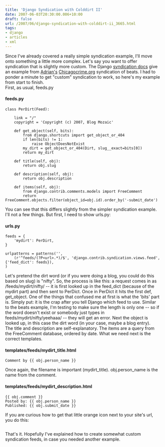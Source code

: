```yaml
---
title: 'Django Syndication with Colddirt II'
date: 2007-06-03T20:30:00.006+10:00
draft: false
url: /2007/06/django-syndication-with-colddirt-ii_3665.html
tags: 
- django
- articles
- xml
---
```


Since I've already covered a really simple syndication example, I'll move onto something a little more complex. Let's say you want to offer syndication that is slightly more custom. The Django [syndication docs](http://www.djangoproject.com/documentation/syndication_feeds/) give an example from [Adrian's](http://www.holovaty.com/) [Chicagocrime.org](http://www.chicagocrime.org/) syndication of beats. I had to ponder a minute to get "custom" syndication to work, so here's my example from start to finish.  
First, as usual, feeds.py  

#### feeds.py

  
```
class PerDirt(Feed):

    link = "/"
    copyright = 'Copyright (c) 2007, Blog Mozaic'
    
    def get_object(self, bits):
        from django.shortcuts import get_object_or_404
        if len(bits) != 1:
            raise ObjectDoesNotExist
        my_dirt = get_object_or_404(Dirt, slug__exact=bits[0])
        return my_dirt

    def title(self, obj):
        return obj.slug
    
    def description(self, obj):
        return obj.description
    
    def items(self, obj):
        from django.contrib.comments.models import FreeComment
        return FreeComment.objects.filter(object_id=obj.id).order_by('-submit_date')

```  
You can see that this differs slightly from the simpler syndication example. I'll not a few things. But first, I need to show urls.py:  

#### urls.py

  
```
feeds = {
    'mydirt': PerDirt,
}

urlpatterns = patterns('',
    (r'^feeds/(?P<url>.*)/$', 'django.contrib.syndication.views.feed', {'feed_dict': feeds}),
)
```  
  
  
  
Let's pretend the dirt word (or if you were doing a blog, you could do this based on slug) is "nifty". So, the process is like this: a request comes in as /feeds/mydirt/nifty/ -- it is first looked up in the feed_dict (because of the mydirt part) and then sent to PerDict. Once in PerDict it hits the first def, get_object. One of the things that confused me at first is what the 'bits' part is. Simply put: it is the crap after you tell Django which feed to use. Similar to the beats example, I'm testing to make sure the length is only one -- so if the word doesn't exist or somebody just types in feeds/mydirt/nifty/yeehaaa/ -- they will get an error. Next the object is looked up, in this case the dirt word (in your case, maybe a blog entry).  
The title and description are self-explanatory. The items are a query from the FreeComment database, ordered by date. What we need next is the correct templates.  

#### templates/feeds/mydirt_title.html

  
  
```
Comment by {{ obj.person_name }}
```  
  
  
  
  
Once again, the filename is important (mydirt_title). obj.person_name is the name from the comment.  

#### templates/feeds/mydirt_description.html

  
  
  
  
```
{{ obj.comment }}
Posted by: {{ obj.person_name }}
Published: {{ obj.submit_date }}
```  
  
  
  
  
If you are curious how to get that little orange icon next to your site's url, you do this:  
```

```  
  
That's it. Hopefully I've explained how to create somewhat custom syndication feeds, in case you needed another example.